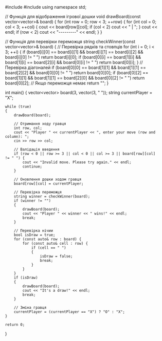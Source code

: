  #include <iostream>
#include <vector>
using namespace std;

// Функція для відображення ігрової дошки
void drawBoard(const vector<vector<string>>& board)
{
    for (int row = 0; row < 3; ++row)
    {
        for (int col = 0; col < 3; ++col)
        {
            cout << board[row][col];
            if (col < 2) cout << " | ";
        }
        cout << endl;
        if (row < 2) cout << "---------" << endl;
    }
}

// Функція для перевірки переможця
string checkWinner(const vector<vector<string>>& board)
{
    // Перевірка рядків та стовпців
    for (int i = 0; i < 3; ++i)
    {
        if (board[i][0] == board[i][1] && board[i][1] == board[i][2] && board[i][0] != " ")
            return board[i][0];
        if (board[0][i] == board[1][i] && board[1][i] == board[2][i] && board[0][i] != " ")
            return board[0][i];
    }
    // Перевірка діагоналей
    if (board[0][0] == board[1][1] && board[1][1] == board[2][2] && board[0][0] != " ")
        return board[0][0];
    if (board[0][2] == board[1][1] && board[1][1] == board[2][0] && board[0][2] != " ")
        return board[0][2];
    // Якщо переможця немає
    return "";
}

int main()
{
    vector<vector<string>> board(3, vector<string>(3, " "));
    string currentPlayer = "X";

    while (true)
    {
        drawBoard(board);

        // Отримання ходу гравця
        int row, col;
        cout << "Player " << currentPlayer << ", enter your move (row and column): ";
        cin >> row >> col;

        // Валідація введення
        if (row < 0 || row >= 3 || col < 0 || col >= 3 || board[row][col] != " ") {
            cout << "Invalid move. Please try again." << endl;
            continue;
        }

        // Оновлення дошки ходом гравця
        board[row][col] = currentPlayer;

        // Перевірка переможця
        string winner = checkWinner(board);
        if (winner != "")
        {
            drawBoard(board);
            cout << "Player " << winner << " wins!" << endl;
            break;
        }

        // Перевірка нічии
        bool isDraw = true;
        for (const auto& row : board) {
            for (const auto& cell : row) {
                if (cell == " ")
                {
                    isDraw = false;
                    break;
                }
            }
        }
        if (isDraw)
        {
            drawBoard(board);
            cout << "It's a draw!" << endl;
            break;
        }

        // Зміна гравця
        currentPlayer = (currentPlayer == "X") ? "O" : "X";
    }

    return 0;
}
